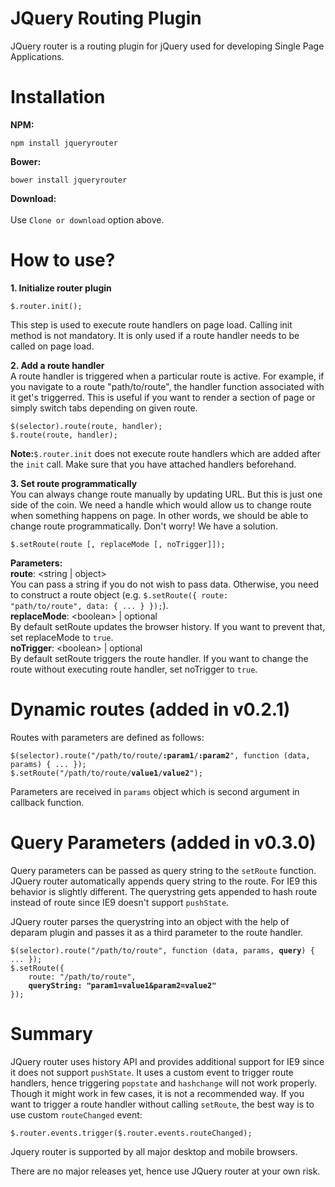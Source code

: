 # JQuery Routing Plugin
JQuery router is a routing plugin for jQuery used for developing Single Page Applications.

# Installation

<b>NPM:</b><br/>
<pre><code>npm install jqueryrouter</code></pre>

<b>Bower:</b><br/>
<pre><code>bower install jqueryrouter</code></pre>

<b>Download:</b><br/><br/>
Use <code>Clone or download</code> option above.

# How to use?
<b>1. Initialize router plugin</b><br/>
<pre><code>$.router.init();</code></pre>
This step is used to execute route handlers on page load. 
Calling init method is not mandatory. It is only used if a route handler needs to be called on page load.

<b>2. Add a route handler</b><br/>
A route handler is triggered when a particular route is active. For example, if you navigate to a route "path/to/route", the handler function associated with it get's triggerred. This is useful if you want to render a section of page or simply switch tabs depending on given route.

<pre><code>$(selector).route(route, handler);
$.route(route, handler);</code></pre>

<b>Note:</b><code>$.router.init</code> does not execute route handlers which are added after the <code>init</code> call. Make sure that you have attached handlers beforehand.

<b>3. Set route programmatically</b><br/>
You can always change route manually by updating URL. But this is just one side of the coin. We need a handle which would allow us to change route when something happens on page. In other words, we should be able to change route programmatically. Don't worry! We have a solution.

<pre><code>$.setRoute(route [, replaceMode [, noTrigger]]);</code></pre>

<b>Parameters:</b><br/>
<b>route</b>: &lt;string | object&gt;<br/>
You can pass a string if you do not wish to pass data. Otherwise, you need to construct a route object (e.g. <code>$.setRoute({ route: "path/to/route", data: { ... } });</code>).<br/>
<b>replaceMode</b>: &lt;boolean&gt; | optional<br/>
By default setRoute updates the browser history. If you want to prevent that, set replaceMode to <code>true</code>.<br/>
<b>noTrigger</b>: &lt;boolean&gt; | optional<br/>
By default setRoute triggers the route handler. If you want to change the route without executing route handler, set noTrigger to <code>true</code>.<br/>

# Dynamic routes (added in v0.2.1)
Routes with parameters are defined as follows:
<pre><code>$(selector).route("/path/to/route/<b>:param1</b>/<b>:param2</b>", function (data, params) { ... });
$.setRoute("/path/to/route/<b>value1</b>/<b>value2</b>");
</code></pre>

Parameters are received in <code>params</code> object which is second argument in callback function.

# Query Parameters (added in v0.3.0)
Query parameters can be passed as query string to the <code>setRoute</code> function. JQuery router automatically appends query string to the route. For IE9 this behavior is slightly different. The querystring gets appended to hash route instead of route since IE9 doesn't support <code>pushState</code>. 

JQuery router parses the querystring into an object with the help of deparam plugin and passes it as a third parameter to the route handler.

<pre><code>$(selector).route("/path/to/route", function (data, params, <b>query</b>) { ... });
$.setRoute({
    route: "/path/to/route",
    <b>queryString: "param1=value1&amp;param2=value2"</b>
});
</code></pre>

# Summary
JQuery router uses history API and provides additional support for IE9 since it does not support <code>pushState</code>. It uses a custom event to trigger route handlers, hence triggering <code>popstate</code> and <code>hashchange</code> will not work properly. Though it might work in few cases, it is not a recommended way. 
If you want to trigger a route handler without calling <code>setRoute</code>, the best way is to use custom <code>routeChanged</code> event: 
<pre><code>$.router.events.trigger($.router.events.routeChanged);</code></pre>
  
Jquery router is supported by all major desktop and mobile browsers.

There are no major releases yet, hence use JQuery router at your own risk.

